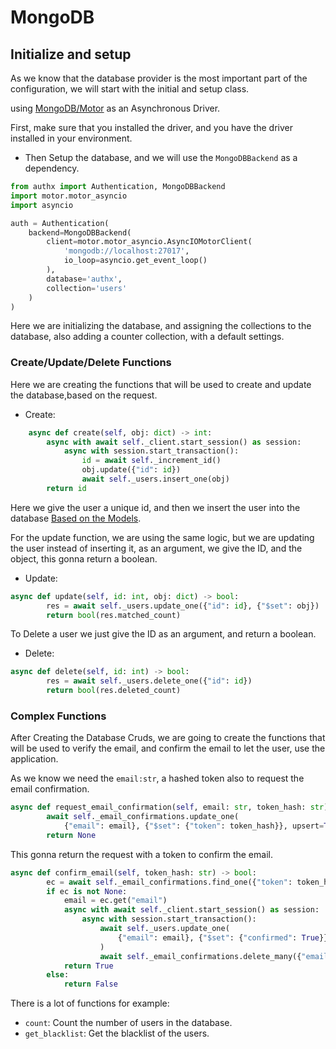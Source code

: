 # MongoDB

## Initialize and setup

As we know that the database provider is the most important part of the configuration, we will start with the initial and setup class.

using [MongoDB/Motor](https://motor.readthedocs.io/en/stable/) as an Asynchronous Driver.

First, make sure that you installed the driver, and you have the driver installed in your environment.

- Then Setup the database, and we will use the `MongoDBBackend` as a dependency.

```py
from authx import Authentication, MongoDBBackend
import motor.motor_asyncio
import asyncio

auth = Authentication(
    backend=MongoDBBackend(
        client=motor.motor_asyncio.AsyncIOMotorClient(
            'mongodb://localhost:27017',
            io_loop=asyncio.get_event_loop()
        ),
        database='authx',
        collection='users'
    )
)
```

Here we are initializing the database, and assigning the collections to the database, also adding a counter collection, with a default settings.

### Create/Update/Delete Functions

Here we are creating the functions that will be used to create and update the database,based on the request.

- Create:

```py
    async def create(self, obj: dict) -> int:
        async with await self._client.start_session() as session:
            async with session.start_transaction():
                id = await self._increment_id()
                obj.update({"id": id})
                await self._users.insert_one(obj)
        return id
```

Here we give the user a unique id, and then we insert the user into the database [Based on the Models](../models/index.md).

For the update function, we are using the same logic, but we are updating the user instead of inserting it, as an argument, we give the ID, and the object, this gonna return a boolean.

- Update:

```py
async def update(self, id: int, obj: dict) -> bool:
        res = await self._users.update_one({"id": id}, {"$set": obj})
        return bool(res.matched_count)
```

To Delete a user we just give the ID as an argument, and return a boolean.

- Delete:

```py
async def delete(self, id: int) -> bool:
        res = await self._users.delete_one({"id": id})
        return bool(res.deleted_count)
```

### Complex Functions

After Creating the Database Cruds, we are going to create the functions that will be used to verify the email, and confirm the email to let the user, use the application.

As we know we need the `email:str`, a hashed token also to request the email confirmation.

```py
async def request_email_confirmation(self, email: str, token_hash: str) -> None:
        await self._email_confirmations.update_one(
            {"email": email}, {"$set": {"token": token_hash}}, upsert=True)
        return None
```

This gonna return the request with a token to confirm the email.

```py
async def confirm_email(self, token_hash: str) -> bool:
        ec = await self._email_confirmations.find_one({"token": token_hash})
        if ec is not None:
            email = ec.get("email")
            async with await self._client.start_session() as session:
                async with session.start_transaction():
                    await self._users.update_one(
                        {"email": email}, {"$set": {"confirmed": True}}
                    )
                    await self._email_confirmations.delete_many({"email": email})
            return True
        else:
            return False
```

There is a lot of functions for example:

* `count`: Count the number of users in the database.
* `get_blacklist`: Get the blacklist of the users.
